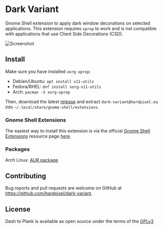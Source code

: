 # Dark Variant
Gnome Shell extension to apply dark window decorations on selected applications. This extension requires `xprop` to work and is not compatible with applications that use Client Side Decorations (CSD).

![Screenshot](https://raw.githubusercontent.com/hardpixel/dark-variant/master/screenshot.png)

## Install
Make sure you have installed `xorg-xprop`:

* Debian/Ubuntu: `apt install x11-utils`
* Fedora/RHEL: `dnf install xorg-x11-utils`
* Arch: `pacman -S xorg-xprop`

Then, download the latest [release](https://github.com/hardpixel/dark-variant/releases) and extract `dark-variant@hardpixel.eu` into `~/.local/share/gnome-shell/extensions`.

### Gnome Shell Extensions
The easiest way to install this extension is via the official [Gnome Shell Extensions](https://extensions.gnome.org) resource page [here](https://extensions.gnome.org/extension/4488/dark-variant).

### Packages
Arch Linux: [AUR package](https://aur.archlinux.org/packages/gnome-shell-extension-dark-variant)

## Contributing
Bug reports and pull requests are welcome on GitHub at https://github.com/hardpixel/dark-variant.

## License
Dash to Plank is available as open source under the terms of the [GPLv3](http://www.gnu.org/licenses/gpl-3.0.en.html)
